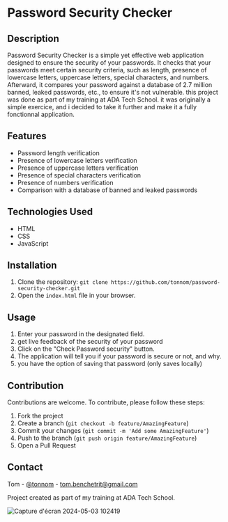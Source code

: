 # Password Security Checker

## Description

Password Security Checker is a simple yet effective web application designed to ensure the security of your passwords. It checks that your passwords meet certain security criteria, such as length, presence of lowercase letters, uppercase letters, special characters, and numbers. Afterward, it compares your password against a database of 2.7 million banned, leaked passwords, etc., to ensure it's not vulnerable.
this project was done as part of my training at ADA Tech School. it was originally a simple exercice, and i decided to take it further and make it a fully fonctionnal application. 

## Features

- Password length verification
- Presence of lowercase letters verification
- Presence of uppercase letters verification
- Presence of special characters verification
- Presence of numbers verification
- Comparison with a database of banned and leaked passwords

## Technologies Used

- HTML
- CSS
- JavaScript

## Installation

1. Clone the repository: `git clone https://github.com/tonnom/password-security-checker.git`
2. Open the `index.html` file in your browser.

## Usage

1. Enter your password in the designated field.
2. get live feedback of the security of your password
3. Click on the "Check Password security" button.
4. The application will tell you if your password is secure or not, and why.
5. you have the option of saving that password (only saves locally)

## Contribution

Contributions are welcome. To contribute, please follow these steps:

1. Fork the project
2. Create a branch (`git checkout -b feature/AmazingFeature`)
3. Commit your changes (`git commit -m 'Add some AmazingFeature'`)
4. Push to the branch (`git push origin feature/AmazingFeature`)
5. Open a Pull Request

## Contact

Tom - [@tonnom](https://twitter.com/tonnom) - tom.benchetrit@gmail.com

Project created as part of my training at ADA Tech School.

![Capture d'écran 2024-05-03 102419](https://github.com/Stoyots/Password-Security-Checker/assets/146749062/f4ee24e6-3f4c-47af-acaf-d7a65479283c)
